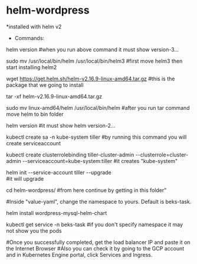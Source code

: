 # helm-wordpress

*installed with helm v2

*   Commands:

helm version 
  #when you run above command it must show version-3…

sudo mv /usr/local/bin/helm /usr/local/bin/helm3 
  #first move helm3 then start installing helm2

wget https://get.helm.sh/helm-v2.16.9-linux-amd64.tar.gz 
  #this is the package that we going to install

tar -xf helm-v2.16.9-linux-amd64.tar.gz   

sudo mv linux-amd64/helm /usr/local/bin/helm 
  #after you run tar command move helm to bin folder

helm version 
  #it must show helm version-2…

kubectl create sa -n kube-system tiller 
  #by running this command you will create serviceaccount

kubectl create clusterrolebinding tiller-cluster-admin --clusterrole=cluster-admin --serviceaccount=kube-system:tiller
  #it creates "kube-system" 

helm init --service-account tiller --upgrade  
  #it will upgrade

cd helm-wordpress/ 
  #from here continue by getting in this folder"

  #Inside "value-yaml", change the namespace to yours. Default is beks-task.

helm install wordpress-mysql-helm-chart   

kubectl get service -n beks-task 
  #if you don't specify namespace it may not show you the pods

  #Once you successfully completed, get the load balancer IP and paste it on the Internet Browser
  #Also you can check it by going to the GCP account and in Kubernetes Engine portal, click Services and Ingress.
